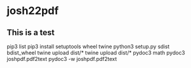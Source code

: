 # josh22pdf

## This is a test

pip3 list
pip3 install setuptools wheel twine
python3 setup.py sdist bdist_wheel
twine upload dist/*
twine upload dist/*
pydoc3 math
pydoc3 joshpdf.pdf2text
pydoc3 -w joshpdf.pdf2text